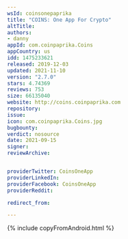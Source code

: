 ```yaml
---
wsId: coinsonepaprika
title: "COINS: One App For Crypto"
altTitle: 
authors:
- danny
appId: com.coinpaprika.Coins
appCountry: us
idd: 1475233621
released: 2019-12-03
updated: 2021-11-10
version: "2.7.0"
stars: 4.74369
reviews: 753
size: 66135040
website: http://coins.coinpaprika.com
repository: 
issue: 
icon: com.coinpaprika.Coins.jpg
bugbounty: 
verdict: nosource
date: 2021-09-15
signer: 
reviewArchive:


providerTwitter: CoinsOneApp
providerLinkedIn: 
providerFacebook: CoinsOneApp
providerReddit: 

redirect_from:

---
```


{% include copyFromAndroid.html %}
